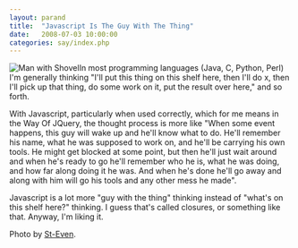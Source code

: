 ```yaml
---
layout: parand
title:  "Javascript Is The Guy With The Thing"
date:   2008-07-03 10:00:00
categories: say/index.php
---
```

![Man with Shovel](http://farm4.static.flickr.com/3125/2596098460_f9b74ef733_m_d.jpg)In most programming languages \(Java, C, Python, Perl\) I'm generally thinking "I'll put this thing on this shelf here, then I'll do x, then I'll pick up that thing, do some work on it, put the result over here," and so forth.

With Javascript, particularly when used correctly, which for me means in the Way Of JQuery, the thought process is more like "When some event happens, this guy will wake up and he'll know what to do. He'll remember his name, what he was supposed to work on, and he'll be carrying his own tools. He might get blocked at some point, but then he'll just wait around and when he's ready to go he'll remember who he is, what he was doing, and how far along doing it he was. And when he's done he'll go away and along with him will go his tools and any other mess he made".

Javascript is a lot more "guy with the thing" thinking instead of "what's on this shelf here?" thinking. I guess that's called closures, or something like that. Anyway, I'm liking it.

Photo by [St-Even](http://flickr.com/photos/st-even/2596098460/).
